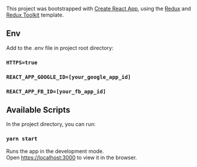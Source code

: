 This project was bootstrapped with [Create React App](https://github.com/facebook/create-react-app), using the [Redux](https://redux.js.org/) and [Redux Toolkit](https://redux-toolkit.js.org/) template.

## Env

Add to the .env file in project root directory:
### `HTTPS=true`
### `REACT_APP_GOOGLE_ID=[your_google_app_id]`
### `REACT_APP_FB_ID=[your_fb_app_id]`

## Available Scripts

In the project directory, you can run:

### `yarn start`

Runs the app in the development mode.<br />
Open [https://localhost:3000](https://localhost:3000) to view it in the browser.